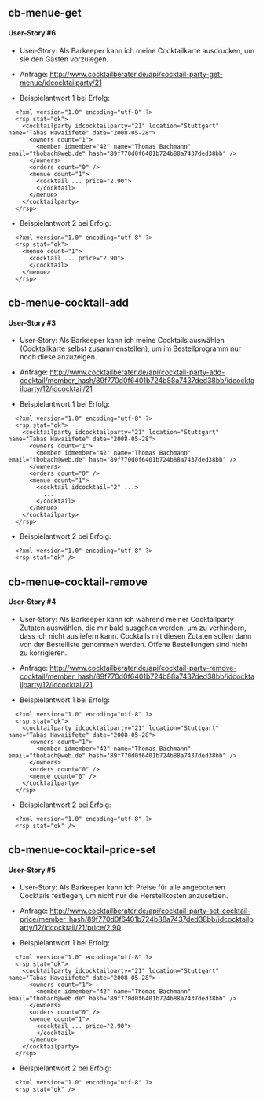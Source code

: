 ## cb-menue-get ##
#### User-Story #6 ####
  * User-Story: Als Barkeeper kann ich meine Cocktailkarte ausdrucken, um sie den Gästen vorzulegen.

  * Anfrage: http://www.cocktailberater.de/api/cocktail-party-get-menue/idcocktailparty/21
  * Beispielantwort 1 bei Erfolg:
```
  <?xml version="1.0" encoding="utf-8" ?>
  <rsp stat="ok">
    <cocktailparty idcocktailparty="21" location="Stuttgart" name="Tabas Hawaiifete" date="2008-05-28">
      <owners count="1">
        <member idmember="42" name="Thomas Bachmann" email="thobach@web.de" hash="89f770d0f6401b724b88a7437ded38bb" />
      </owners>
      <orders count="0" />
      <menue count="1">
        <cocktail ... price="2.90">
        </cocktail>
      </menue>
    </cocktailparty>
  </rsp>
```
  * Beispielantwort 2 bei Erfolg:
```
  <?xml version="1.0" encoding="utf-8" ?>
  <rsp stat="ok">
    <menue count="1">
      <cocktail ... price="2.90">
      </cocktail>
    </menue>
  </rsp>
```

## cb-menue-cocktail-add ##
#### User-Story #3 ####
  * User-Story: Als Barkeeper kann ich meine Cocktails auswählen (Cocktailkarte selbst zusammenstellen), um im Bestellprogramm nur noch diese anzuzeigen.

  * Anfrage: http://www.cocktailberater.de/api/cocktail-party-add-cocktail/member_hash/89f770d0f6401b724b88a7437ded38bb/idcocktailparty/12/idcocktail/21
  * Beispielantwort 1 bei Erfolg:
```
  <?xml version="1.0" encoding="utf-8" ?>
  <rsp stat="ok">
    <cocktailparty idcocktailparty="21" location="Stuttgart" name="Tabas Hawaiifete" date="2008-05-28">
      <owners count="1">
        <member idmember="42" name="Thomas Bachmann" email="thobach@web.de" hash="89f770d0f6401b724b88a7437ded38bb" />
      </owners>
      <orders count="0" />
      <menue count="1">
        <cocktail idcocktail="2" ...>
          ...
        </cocktail>
      </menue>
    </cocktailparty>
  </rsp>
```
  * Beispielantwort 2 bei Erfolg:
```
  <?xml version="1.0" encoding="utf-8" ?>
  <rsp stat="ok" />
```

## cb-menue-cocktail-remove ##
#### User-Story #4 ####
  * User-Story: Als Barkeeper kann ich während meiner Cocktailparty Zutaten auswählen, die mir bald ausgehen werden, um zu verhindern, dass ich nicht ausliefern kann. Cocktails mit diesen Zutaten sollen dann von der Bestelliste genommen werden. Offene Bestellungen sind nicht zu korrigieren.

  * Anfrage: http://www.cocktailberater.de/api/cocktail-party-remove-cocktail/member_hash/89f770d0f6401b724b88a7437ded38bb/idcocktailparty/12/idcocktail/21
  * Beispielantwort 1 bei Erfolg:
```
  <?xml version="1.0" encoding="utf-8" ?>
  <rsp stat="ok">
    <cocktailparty idcocktailparty="21" location="Stuttgart" name="Tabas Hawaiifete" date="2008-05-28">
      <owners count="1">
        <member idmember="42" name="Thomas Bachmann" email="thobach@web.de" hash="89f770d0f6401b724b88a7437ded38bb" />
      </owners>
      <orders count="0" />
      <menue count="0" />
    </cocktailparty>
  </rsp>
```

  * Beispielantwort 2 bei Erfolg:
```
  <?xml version="1.0" encoding="utf-8" ?>
  <rsp stat="ok" />
```

## cb-menue-cocktail-price-set ##
#### User-Story #5 ####
  * User-Story: Als Barkeeper kann ich Preise für alle angebotenen Cocktails festlegen, um nicht nur die Herstellkosten anzusetzen.

  * Anfrage: http://www.cocktailberater.de/api/cocktail-party-set-cocktail-price/member_hash/89f770d0f6401b724b88a7437ded38bb/idcocktailparty/12/idcocktail/21/price/2.90
  * Beispielantwort 1 bei Erfolg:
```
  <?xml version="1.0" encoding="utf-8" ?>
  <rsp stat="ok">
    <cocktailparty idcocktailparty="21" location="Stuttgart" name="Tabas Hawaiifete" date="2008-05-28">
      <owners count="1">
        <member idmember="42" name="Thomas Bachmann" email="thobach@web.de" hash="89f770d0f6401b724b88a7437ded38bb" />
      </owners>
      <orders count="0" />
      <menue count="1">
        <cocktail ... price="2.90">
        </cocktail>
      </menue>
    </cocktailparty>
  </rsp>
```

  * Beispielantwort 2 bei Erfolg:
```
  <?xml version="1.0" encoding="utf-8" ?>
  <rsp stat="ok" />
```